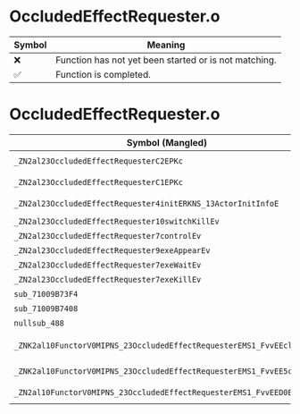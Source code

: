 # OccludedEffectRequester.o
| Symbol | Meaning 
| ------------- | ------------- 
| :x: | Function has not yet been started or is not matching. 
| :white_check_mark: | Function is completed. 


# OccludedEffectRequester.o
| Symbol (Mangled) | Symbol (Demangled) | Decompiled? |
| ------------- |  ------------- | ------------- |
| `_ZN2al23OccludedEffectRequesterC2EPKc` | `al::OccludedEffectRequester::OccludedEffectRequester(char const*)` | :x: |
| `_ZN2al23OccludedEffectRequesterC1EPKc` | `al::OccludedEffectRequester::OccludedEffectRequester(char const*)` | :x: |
| `_ZN2al23OccludedEffectRequester4initERKNS_13ActorInitInfoE` | `al::OccludedEffectRequester::init(al::ActorInitInfo const&)` | :x: |
| `_ZN2al23OccludedEffectRequester10switchKillEv` | `al::OccludedEffectRequester::switchKill(void)` | :x: |
| `_ZN2al23OccludedEffectRequester7controlEv` | `al::OccludedEffectRequester::control(void)` | :x: |
| `_ZN2al23OccludedEffectRequester9exeAppearEv` | `al::OccludedEffectRequester::exeAppear(void)` | :x: |
| `_ZN2al23OccludedEffectRequester7exeWaitEv` | `al::OccludedEffectRequester::exeWait(void)` | :x: |
| `_ZN2al23OccludedEffectRequester7exeKillEv` | `al::OccludedEffectRequester::exeKill(void)` | :x: |
| `sub_71009B73F4` | `` | :x: |
| `sub_71009B7408` | `` | :x: |
| `nullsub_488` | `` | :x: |
| `_ZNK2al10FunctorV0MIPNS_23OccludedEffectRequesterEMS1_FvvEEclEv` | `al::FunctorV0M<al::OccludedEffectRequester *,void (al::OccludedEffectRequester::*)(void)>::operator()(void)const` | :x: |
| `_ZNK2al10FunctorV0MIPNS_23OccludedEffectRequesterEMS1_FvvEE5cloneEv` | `al::FunctorV0M<al::OccludedEffectRequester *,void (al::OccludedEffectRequester::*)(void)>::clone(void)const` | :x: |
| `_ZN2al10FunctorV0MIPNS_23OccludedEffectRequesterEMS1_FvvEED0Ev` | `al::FunctorV0M<al::OccludedEffectRequester *,void (al::OccludedEffectRequester::*)(void)>::~FunctorV0M()` | :x: |
